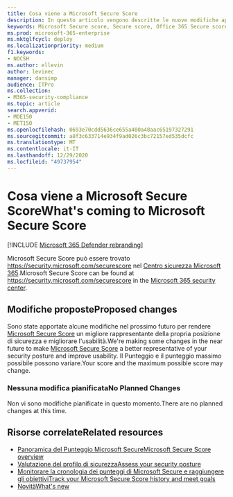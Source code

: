 ```yaml
---
title: Cosa viene a Microsoft Secure Score
description: In questo articolo vengono descritte le nuove modifiche apportate a Microsoft Secure score nel centro sicurezza Microsoft 365.
keywords: Microsoft Secure score, Secure score, Office 365 Secure score, Microsoft Security score, Microsoft 365 Security Center, azioni di miglioramento
ms.prod: microsoft-365-enterprise
ms.mktglfcycl: deploy
ms.localizationpriority: medium
f1.keywords:
- NOCSH
ms.author: ellevin
author: levinec
manager: dansimp
audience: ITPro
ms.collection:
- M365-security-compliance
ms.topic: article
search.appverid:
- MOE150
- MET150
ms.openlocfilehash: 0693e70cdd5636ce655a400a48aac65197327291
ms.sourcegitcommit: a8f3c633714e934f9ad026c3bc72157ed535dcfc
ms.translationtype: MT
ms.contentlocale: it-IT
ms.lasthandoff: 12/29/2020
ms.locfileid: "49737954"
---
```

# <a name="whats-coming-to-microsoft-secure-score"></a><span data-ttu-id="c2ead-104">Cosa viene a Microsoft Secure Score</span><span class="sxs-lookup"><span data-stu-id="c2ead-104">What's coming to Microsoft Secure Score</span></span>

[!INCLUDE [Microsoft 365 Defender rebranding](../includes/microsoft-defender.md)]

<span data-ttu-id="c2ead-105">Microsoft Secure Score può essere trovato https://security.microsoft.com/securescore nel [Centro sicurezza Microsoft 365](overview-security-center.md).</span><span class="sxs-lookup"><span data-stu-id="c2ead-105">Microsoft Secure Score can be found at https://security.microsoft.com/securescore in the [Microsoft 365 security center](overview-security-center.md).</span></span>

## <a name="proposed-changes"></a><span data-ttu-id="c2ead-106">Modifiche proposte</span><span class="sxs-lookup"><span data-stu-id="c2ead-106">Proposed changes</span></span>

<span data-ttu-id="c2ead-107">Sono state apportate alcune modifiche nel prossimo futuro per rendere [Microsoft Secure Score](microsoft-secure-score.md) un migliore rappresentante della propria posizione di sicurezza e migliorare l'usabilità.</span><span class="sxs-lookup"><span data-stu-id="c2ead-107">We're making some changes in the near future to make [Microsoft Secure Score](microsoft-secure-score.md) a better representative of your security posture and improve usability.</span></span> <span data-ttu-id="c2ead-108">Il Punteggio e il punteggio massimo possibile possono variare.</span><span class="sxs-lookup"><span data-stu-id="c2ead-108">Your score and the maximum possible score may change.</span></span>

### <a name="no-planned-changes"></a><span data-ttu-id="c2ead-109">Nessuna modifica pianificata</span><span class="sxs-lookup"><span data-stu-id="c2ead-109">No Planned Changes</span></span>

<span data-ttu-id="c2ead-110">Non vi sono modifiche pianificate in questo momento.</span><span class="sxs-lookup"><span data-stu-id="c2ead-110">There are no planned changes at this time.</span></span>

## <a name="related-resources"></a><span data-ttu-id="c2ead-111">Risorse correlate</span><span class="sxs-lookup"><span data-stu-id="c2ead-111">Related resources</span></span>

- [<span data-ttu-id="c2ead-112">Panoramica del Punteggio Microsoft Secure</span><span class="sxs-lookup"><span data-stu-id="c2ead-112">Microsoft Secure Score overview</span></span>](microsoft-secure-score.md)
- [<span data-ttu-id="c2ead-113">Valutazione del profilo di sicurezza</span><span class="sxs-lookup"><span data-stu-id="c2ead-113">Assess your security posture</span></span>](microsoft-secure-score-improvement-actions.md)
- [<span data-ttu-id="c2ead-114">Monitorare la cronologia dei punteggi di Microsoft Secure e raggiungere gli obiettivi</span><span class="sxs-lookup"><span data-stu-id="c2ead-114">Track your Microsoft Secure Score history and meet goals</span></span>](microsoft-secure-score-history-metrics-trends.md)
- [<span data-ttu-id="c2ead-115">Novità</span><span class="sxs-lookup"><span data-stu-id="c2ead-115">What's new</span></span>](microsoft-secure-score-whats-new.md)
